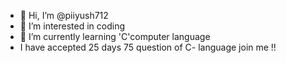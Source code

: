 - 👋 Hi, I’m @piiyush712
- 👀 I’m interested in coding
- 🌱 I’m currently learning 'C'computer language 
- I have accepted 25 days 75 question of C- language join me !!

<!---
piiyush712/piiyush712 is a ✨ special ✨ repository because its `README.md` (this file) appears on your GitHub profile.
You can click the Preview link to take a look at your changes.
--->
